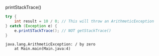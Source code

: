 printStackTrace()

```java
try {
    int result = 10 / 0; // This will throw an ArithmeticException
} catch (Exception e) {
    e.printSTackTrace(); // NOT getStackTrace()
}
```

```
java.lang.ArithmeticException: / by zero
    at Main.main(Main.java:4)
```
